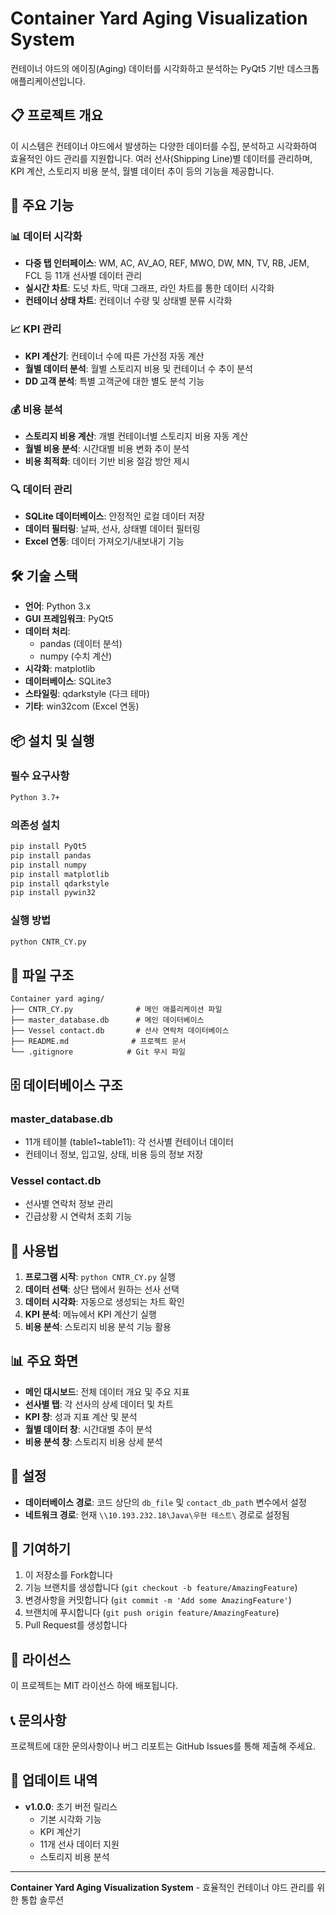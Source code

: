 # Container Yard Aging Visualization System

컨테이너 야드의 에이징(Aging) 데이터를 시각화하고 분석하는 PyQt5 기반 데스크톱 애플리케이션입니다.

## 📋 프로젝트 개요

이 시스템은 컨테이너 야드에서 발생하는 다양한 데이터를 수집, 분석하고 시각화하여 효율적인 야드 관리를 지원합니다. 여러 선사(Shipping Line)별 데이터를 관리하며, KPI 계산, 스토리지 비용 분석, 월별 데이터 추이 등의 기능을 제공합니다.

## 🚀 주요 기능

### 📊 데이터 시각화
- **다중 탭 인터페이스**: WM, AC, AV_AO, REF, MWO, DW, MN, TV, RB, JEM, FCL 등 11개 선사별 데이터 관리
- **실시간 차트**: 도넛 차트, 막대 그래프, 라인 차트를 통한 데이터 시각화
- **컨테이너 상태 차트**: 컨테이너 수량 및 상태별 분류 시각화

### 📈 KPI 관리
- **KPI 계산기**: 컨테이너 수에 따른 가산점 자동 계산
- **월별 데이터 분석**: 월별 스토리지 비용 및 컨테이너 수 추이 분석
- **DD 고객 분석**: 특별 고객군에 대한 별도 분석 기능

### 💰 비용 분석
- **스토리지 비용 계산**: 개별 컨테이너별 스토리지 비용 자동 계산
- **월별 비용 분석**: 시간대별 비용 변화 추이 분석
- **비용 최적화**: 데이터 기반 비용 절감 방안 제시

### 🔍 데이터 관리
- **SQLite 데이터베이스**: 안정적인 로컬 데이터 저장
- **데이터 필터링**: 날짜, 선사, 상태별 데이터 필터링
- **Excel 연동**: 데이터 가져오기/내보내기 기능

## 🛠️ 기술 스택

- **언어**: Python 3.x
- **GUI 프레임워크**: PyQt5
- **데이터 처리**: 
  - pandas (데이터 분석)
  - numpy (수치 계산)
- **시각화**: matplotlib
- **데이터베이스**: SQLite3
- **스타일링**: qdarkstyle (다크 테마)
- **기타**: win32com (Excel 연동)

## 📦 설치 및 실행

### 필수 요구사항
```bash
Python 3.7+
```

### 의존성 설치
```bash
pip install PyQt5
pip install pandas
pip install numpy
pip install matplotlib
pip install qdarkstyle
pip install pywin32
```

### 실행 방법
```bash
python CNTR_CY.py
```

## 📁 파일 구조

```
Container yard aging/
├── CNTR_CY.py              # 메인 애플리케이션 파일
├── master_database.db      # 메인 데이터베이스
├── Vessel contact.db       # 선사 연락처 데이터베이스
├── README.md              # 프로젝트 문서
└── .gitignore            # Git 무시 파일
```

## 🗄️ 데이터베이스 구조

### master_database.db
- 11개 테이블 (table1~table11): 각 선사별 컨테이너 데이터
- 컨테이너 정보, 입고일, 상태, 비용 등의 정보 저장

### Vessel contact.db
- 선사별 연락처 정보 관리
- 긴급상황 시 연락처 조회 기능

## 🎯 사용법

1. **프로그램 시작**: `python CNTR_CY.py` 실행
2. **데이터 선택**: 상단 탭에서 원하는 선사 선택
3. **데이터 시각화**: 자동으로 생성되는 차트 확인
4. **KPI 분석**: 메뉴에서 KPI 계산기 실행
5. **비용 분석**: 스토리지 비용 분석 기능 활용

## 📊 주요 화면

- **메인 대시보드**: 전체 데이터 개요 및 주요 지표
- **선사별 탭**: 각 선사의 상세 데이터 및 차트
- **KPI 창**: 성과 지표 계산 및 분석
- **월별 데이터 창**: 시간대별 추이 분석
- **비용 분석 창**: 스토리지 비용 상세 분석

## 🔧 설정

- **데이터베이스 경로**: 코드 상단의 `db_file` 및 `contact_db_path` 변수에서 설정
- **네트워크 경로**: 현재 `\\10.193.232.18\Java\우현 테스트\` 경로로 설정됨

## 🤝 기여하기

1. 이 저장소를 Fork합니다
2. 기능 브랜치를 생성합니다 (`git checkout -b feature/AmazingFeature`)
3. 변경사항을 커밋합니다 (`git commit -m 'Add some AmazingFeature'`)
4. 브랜치에 푸시합니다 (`git push origin feature/AmazingFeature`)
5. Pull Request를 생성합니다

## 📄 라이선스

이 프로젝트는 MIT 라이선스 하에 배포됩니다.

## 📞 문의사항

프로젝트에 대한 문의사항이나 버그 리포트는 GitHub Issues를 통해 제출해 주세요.

## 🔄 업데이트 내역

- **v1.0.0**: 초기 버전 릴리스
  - 기본 시각화 기능
  - KPI 계산기
  - 11개 선사 데이터 지원
  - 스토리지 비용 분석

---

**Container Yard Aging Visualization System** - 효율적인 컨테이너 야드 관리를 위한 통합 솔루션
